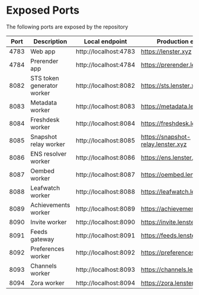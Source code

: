 # Exposed Ports

The following ports are exposed by the repository

| Port | Description                | Local endpoint        | Production endpoint                |
| ---- | -------------------------- | --------------------- | ---------------------------------- |
| 4783 | Web app                    | http://localhost:4783 | https://lenster.xyz                |
| 4784 | Prerender app              | http://localhost:4784 | https://prerender.lenster.xyz      |
| 8082 | STS token generator worker | http://localhost:8082 | https://sts.lenster.xyz            |
| 8083 | Metadata worker            | http://localhost:8083 | https://metadata.lenster.xyz       |
| 8084 | Freshdesk worker           | http://localhost:8084 | https://freshdesk.lenster.xyz      |
| 8085 | Snapshot relay worker      | http://localhost:8085 | https://snapshot-relay.lenster.xyz |
| 8086 | ENS resolver worker        | http://localhost:8086 | https://ens.lenster.xyz            |
| 8087 | Oembed worker              | http://localhost:8087 | https://oembed.lenster.xyz         |
| 8088 | Leafwatch worker           | http://localhost:8088 | https://leafwatch.lenster.xyz      |
| 8089 | Achievements worker        | http://localhost:8089 | https://achievements.lenster.xyz   |
| 8090 | Invite worker              | http://localhost:8090 | https://invite.lenster.xyz         |
| 8091 | Feeds gateway              | http://localhost:8091 | https://feeds.lenster.xyz          |
| 8092 | Preferences worker         | http://localhost:8092 | https://preferences.lenster.xyz    |
| 8093 | Channels worker            | http://localhost:8093 | https://channels.lenster.xyz       |
| 8094 | Zora worker                | http://localhost:8094 | https://zora.lenster.xyz           |
